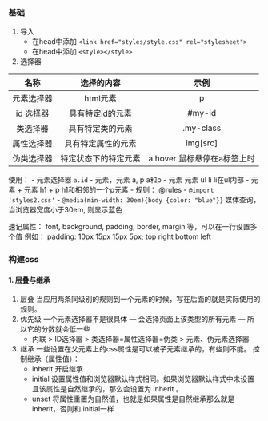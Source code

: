 ### 基础
1. 导入
   - 在head中添加 ```<link href="styles/style.css" rel="stylesheet">```
   - 在head中添加 ```<style></style>```
2. 选择器


名称 | 选择的内容 | 示例
:-: | :-: | :-: 
元素选择器 | html元素 | p
id 选择器 | 具有特定id的元素  | #my-id
类选择器  | 具有特定类的元素 | .my-class
属性选择器 | 具有特定属性的元素 | img[src]
伪类选择器  | 特定状态下的特定元素 | a.hover 鼠标悬停在a标签上时

使用：
    - 元素选择器 ```a.id```
    - 元素，元素 a, p   a和p
    - 元素 元素  ul li   li在ul内部
    - 元素 + 元素 h1 + p   h1和相邻的一个p元素
    - 规则： @rules
        - ```@import 'styles2.css'```
        - ```@media(min-width: 30em){body {color: "blue"}}```  媒体查询， 当浏览器宽度小于30em, 则显示蓝色
 
速记属性： font, background, padding, border, margin 等，可以在一行设置多个值
例如： padding: 10px 15px 15px 5px;  top right bottom left

### 构建css
#### 1. 层叠与继承

1. 层叠 当应用两条同级别的规则到一个元素的时候，写在后面的就是实际使用的规则。
2. 优先级 一个元素选择器不是很具体 — 会选择页面上该类型的所有元素 — 所以它的分数就会低一些
   - 内联 > ID选择器 > 类选择器=属性选择器=伪类 > 元素、伪元素选择器
3. 继承 一些设置在父元素上的css属性是可以被子元素继承的，有些则不能。
   控制继承（属性值）：
    - inherit 开启继承
    - initial 设置属性值和浏览器默认样式相同。如果浏览器默认样式中未设置且该属性是自然继承的，那么会设置为 inherit 。
    - unset 将属性重置为自然值，也就是如果属性是自然继承那么就是 inherit，否则和 initial一样
